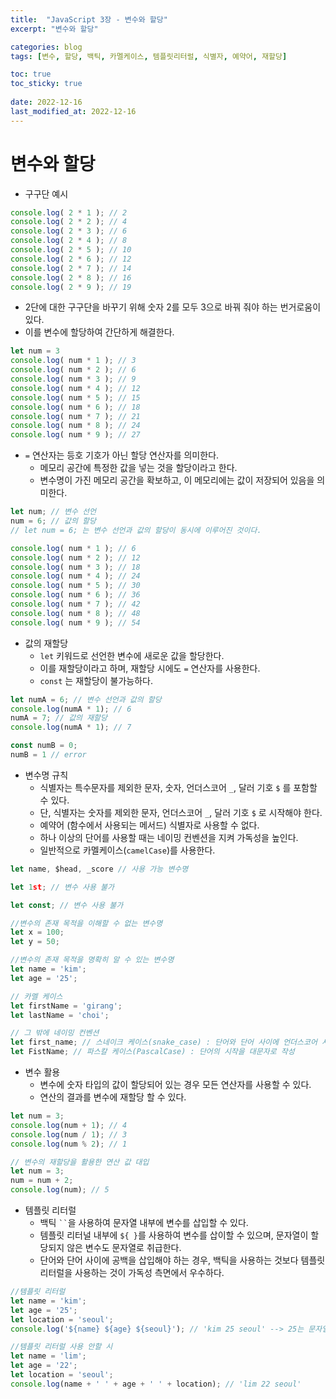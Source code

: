 ```yaml
---
title:  "JavaScript 3장 - 변수와 할당"
excerpt: "변수와 할당"

categories: blog
tags: [변수, 할당, 백틱, 카멜케이스, 템플릿리터럴, 식별자, 예약어, 재할당]

toc: true
toc_sticky: true
 
date: 2022-12-16
last_modified_at: 2022-12-16
---
```

# 변수와 할당
- 구구단 예시
```javascript
console.log( 2 * 1 ); // 2
console.log( 2 * 2 ); // 4
console.log( 2 * 3 ); // 6
console.log( 2 * 4 ); // 8
console.log( 2 * 5 ); // 10
console.log( 2 * 6 ); // 12
console.log( 2 * 7 ); // 14
console.log( 2 * 8 ); // 16
console.log( 2 * 9 ); // 19
```
- 2단에 대한 구구단을 바꾸기 위해 숫자 2를 모두 3으로 바꿔 줘야 하는 번거로움이 있다.
- 이를 변수에 할당하여 간단하게 해결한다.
```javascript
let num = 3
console.log( num * 1 ); // 3
console.log( num * 2 ); // 6
console.log( num * 3 ); // 9
console.log( num * 4 ); // 12
console.log( num * 5 ); // 15
console.log( num * 6 ); // 18
console.log( num * 7 ); // 21
console.log( num * 8 ); // 24
console.log( num * 9 ); // 27
```
- `=` 연산자는 등호 기호가 아닌 할당 연산자를 의미한다.
    - 메모리 공간에 특정한 값을 넣는 것을 할당이라고 한다.
    - 변수명이 가진 메모리 공간을 확보하고, 이 메모리에는 값이 저장되어 있음을 의미한다.
```javascript
let num; // 변수 선언
num = 6; // 값의 할당
// let num = 6; 는 변수 선언과 값의 할당이 동시에 이루어진 것이다.

console.log( num * 1 ); // 6
console.log( num * 2 ); // 12
console.log( num * 3 ); // 18
console.log( num * 4 ); // 24
console.log( num * 5 ); // 30
console.log( num * 6 ); // 36
console.log( num * 7 ); // 42
console.log( num * 8 ); // 48
console.log( num * 9 ); // 54
```
- 값의 재할당
    - `let` 키워드로 선언한 변수에 새로운 값을 할당한다.
    - 이를 재할당이라고 하며, 재할당 시에도 `=` 연산자를 사용한다.
    - `const` 는 재할당이 불가능하다.
```javascript
let numA = 6; // 변수 선언과 값의 할당
console.log(numA * 1); // 6
numA = 7; // 값의 재할당
console.log(numA * 1); // 7

const numB = 0;
numB = 1 // error
```
- 변수명 규칙
    - 식별자는 특수문자를 제외한 문자, 숫자, 언더스코어 `_`, 달러 기호 `$` 를 포함할 수 있다.
    - 단, 식별자는 숫자를 제외한 문자, 언더스코어 `_`, 달러 기호 `$` 로 시작해야 한다.
    - 예약어 (함수에서 사용되는 메서드) 식별자로 사용할 수 없다.
    - 하나 이상의 단어를 사용할 때는 네이밍 컨벤션을 지켜 가독성을 높인다.
    - 일반적으로 카멜케이스(`camelCase`)를 사용한다.
```javascript
let name, $head, _score // 사용 가능 변수명

let 1st; // 변수 사용 불가

let const; // 변수 사용 불가

//변수의 존재 목적을 이해할 수 없는 변수명
let x = 100;
let y = 50;

//변수의 존재 목적을 명확히 알 수 있는 변수명
let name = 'kim';
let age = '25';

// 카멜 케이스
let firstName = 'girang';
let lastName = 'choi';

// 그 밖에 네이밍 컨벤션
let first_name; // 스네이크 케이스(snake_case) : 단어와 단어 사이에 언더스코어 사용
let FistName; // 파스칼 케이스(PascalCase) : 단어의 시작을 대문자로 작성

```
- 변수 활용
    - 변수에 숫자 타입의 값이 할당되어 있는 경우 모든 연산자를 사용할 수 있다.
    - 연산의 결과를 변수에 재할당 할 수 있다.
```javascript
let num = 3;
console.log(num + 1); // 4
console.log(num / 1); // 3
console.log(num % 2); // 1

// 변수의 재할당을 활용한 연산 값 대입
let num = 3;
num = num + 2;
console.log(num); // 5
```
- 템플릿 리터럴
    - 백틱 ` `` `을 사용하여 문자열 내부에 변수를 삽입할 수 있다.
    - 템플릿 리터널 내부에 `${ }`를 사용하여 변수를 삽이할 수 있으며, 문자열이 할당되지 않은 변수도 문자열로 취급한다.
    - 단어와 단어 사이에 공백을 삽입해야 하는 경우, 백틱을 사용하는 것보다 템플릿 리터럴을 사용하는 것이 가독성 측면에서 우수하다.
```javascript
//템플릿 리터럴
let name = 'kim';
let age = '25';
let location = 'seoul';
console.log('${name} ${age} ${seoul}'); // 'kim 25 seoul' --> 25는 문자열로 취급된다.

//템플릿 리터럴 사용 안할 시
let name = 'lim';
let age = '22';
let location = 'seoul';
console.log(name + ' ' + age + ' ' + location); // 'lim 22 seoul'
```